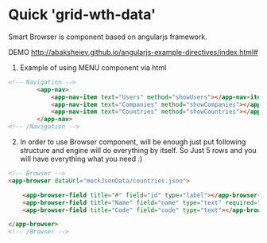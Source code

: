 # Quick 'grid-wth-data'

Smart Browser is component based on angularjs framework. 

DEMO http://abaksheiev.github.io/angularjs-example-directives/index.html#

1. Example of using MENU component via html 
```html
<!-- Navigation -->
        <app-nav>
            <app-nav-item text="Users" method="showUsers"></app-nav-item>
            <app-nav-item text="Companies" method="showCompanies"></app-nav-item>
            <app-nav-item text="Countries" method="showCountries"></app-nav-item>
        </app-nav>
<!-- /Navigation -->
```
2. In order to use Browser component, will be enough just put following structure and engine will do everything by itself.
So Just 5 rows and you will have everything what you need :)
```html
<!-- Browser -->
<app-browser dataUrl="mockJsonData/countries.json">

    <app-browser-field title="#" field="id" type="label"></app-browser-field>
    <app-browser-field title="Name" field="name" type="text" required="true"></app-browser-field>
    <app-browser-field title="Code" field="code" type="text"></app-browser-field>

</app-browser>
<!-- /Browser -->
```
